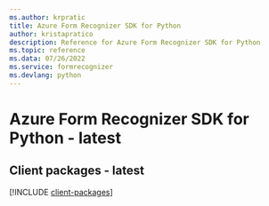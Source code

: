 ```yaml
---
ms.author: krpratic
title: Azure Form Recognizer SDK for Python
author: kristapratico
description: Reference for Azure Form Recognizer SDK for Python
ms.topic: reference
ms.data: 07/26/2022
ms.service: formrecognizer
ms.devlang: python
---
```

# Azure Form Recognizer SDK for Python - latest

## Client packages - latest
[!INCLUDE [client-packages](form-recognizer-client-index.md)]